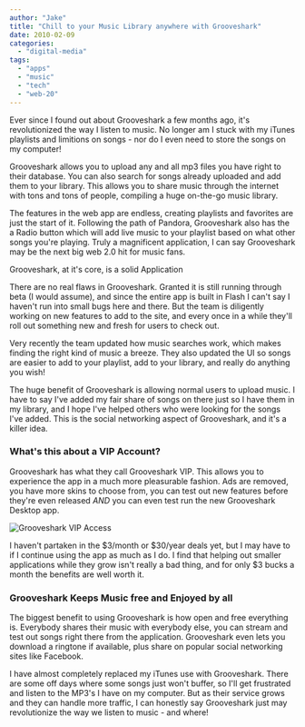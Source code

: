 ```yaml
---
author: "Jake"
title: "Chill to your Music Library anywhere with Grooveshark"
date: 2010-02-09
categories: 
  - "digital-media"
tags: 
  - "apps"
  - "music"
  - "tech"
  - "web-20"
---
```


Ever since I found out about Grooveshark a few months ago, it's revolutionized the way I listen to music. No longer am I stuck with my iTunes playlists and limitions on songs - nor do I even need to store the songs on my computer!

<!--more-->

Grooveshark allows you to upload any and all mp3 files you have right to their database. You can also search for songs already uploaded and add them to your library. This allows you to share music through the internet with tons and tons of people, compiling a huge on-the-go music library.

The features in the web app are endless, creating playlists and favorites are just the start of it. Following the path of Pandora, Grooveshark also has the a Radio button which will add live music to your playlist based on what other songs you're playing. Truly a magnificent application, I can say Grooveshark may be the next big web 2.0 hit for music fans.

Grooveshark, at it's core, is a solid Application

There are no real flaws in Grooveshark. Granted it is still running through beta (I would assume), and since the entire app is built in Flash I can't say I haven't run into small bugs here and there. But the team is diligently working on new features to add to the site, and every once in a while they'll roll out something new and fresh for users to check out.

Very recently the team updated how music searches work, which makes finding the right kind of music a breeze. They also updated the UI so songs are easier to add to your playlist, add to your library, and really do anything you wish!

The huge benefit of Grooveshark is allowing normal users to upload music. I have to say I've added my fair share of songs on there just so I have them in my library, and I hope I've helped others who were looking for the songs I've added. This is the social networking aspect of Grooveshark, and it's a killer idea.

### What's this about a VIP Account?

Grooveshark has what they call Grooveshark VIP. This allows you to experience the app in a much more pleasurable fashion. Ads are removed, you have more skins to choose from, you can test out new features before they're even released _AND_ you can even test run the new Grooveshark Desktop app.

![Grooveshark VIP Access](images/grooveshark-vip.jpg "Signing up for Grooveshark VIP benefits")

I haven't partaken in the $3/month or $30/year deals yet, but I may have to if I continue using the app as much as I do. I find that helping out smaller applications while they grow isn't really a bad thing, and for only $3 bucks a month the benefits are well worth it.

### Grooveshark Keeps Music free and Enjoyed by all

The biggest benefit to using Grooveshark is how open and free everything is. Everybody shares their music with everybody else, you can stream and test out songs right there from the application. Grooveshark even lets you download a ringtone if available, plus share on popular social networking sites like Facebook.

I have almost completely replaced my iTunes use with Grooveshark. There are some off days where some songs just won't buffer, so I'll get frustrated and listen to the MP3's I have on my computer. But as their service grows and they can handle more traffic, I can honestly say Grooveshark just may revolutionize the way we listen to music - and where!
